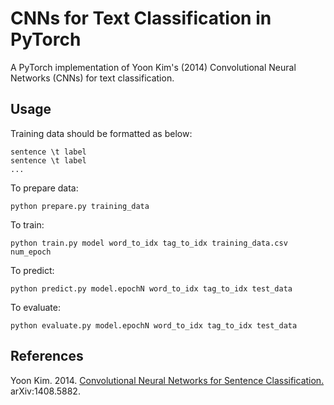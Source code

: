 # CNNs for Text Classification in PyTorch

A PyTorch implementation of Yoon Kim's (2014) Convolutional Neural Networks (CNNs) for text classification.

## Usage

Training data should be formatted as below:
```
sentence \t label
sentence \t label
...
```

To prepare data:
```
python prepare.py training_data
```

To train:
```
python train.py model word_to_idx tag_to_idx training_data.csv num_epoch
```

To predict:
```
python predict.py model.epochN word_to_idx tag_to_idx test_data
```

To evaluate:
```
python evaluate.py model.epochN word_to_idx tag_to_idx test_data
```

## References

Yoon Kim. 2014. [Convolutional Neural Networks for Sentence Classification.](https://arxiv.org/abs/1408.5882) arXiv:1408.5882.
